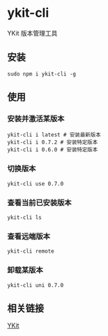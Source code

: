 # ykit-cli

YKit 版本管理工具

## 安装

```shell
sudo npm i ykit-cli -g
```

## 使用

### 安装并激活某版本

```shell
ykit-cli i latest # 安装最新版本
ykit-cli i 0.7.2 # 安装特定版本
ykit-cli i 0.6.0 # 安装特定版本
```

### 切换版本
```shell
ykit-cli use 0.7.0
```

### 查看当前已安装版本
```shell
ykit-cli ls
```

### 查看远端版本
```shell
ykit-cli remote
```

### 卸载某版本
```shell
ykit-cli uni 0.7.0
```

## 相关链接
[YKit](https://github.com/YMFE/ykit)
